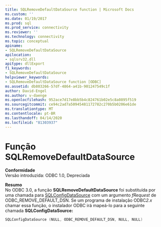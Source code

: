 ```yaml
---
title: SQLRemoveDefaultDataSource function | Microsoft Docs
ms.custom: ''
ms.date: 01/19/2017
ms.prod: sql
ms.prod_service: connectivity
ms.reviewer: ''
ms.technology: connectivity
ms.topic: conceptual
apiname:
- SQLRemoveDefaultDataSource
apilocation:
- sqlsrv32.dll
apitype: dllExport
f1_keywords:
- SQLRemoveDefaultDataSource
helpviewer_keywords:
- SQLRemoveDefaultDataSource function [ODBC]
ms.assetid: db803266-57df-4864-a41b-901247549c1f
author: David-Engel
ms.author: v-daenge
ms.openlocfilehash: 952ace7d17e8bb5b4c824761b02e5c8a0895f519
ms.sourcegitcommit: ce94c2ad7a50945481172782c270b5b0206e61de
ms.translationtype: MT
ms.contentlocale: pt-BR
ms.lasthandoff: 04/14/2020
ms.locfileid: "81303937"
---
```

# <a name="sqlremovedefaultdatasource-function"></a>Função SQLRemoveDefaultDataSource
**Conformidade**  
 Versão introduzida: ODBC 1.0, Depreciada  
  
 **Resumo**  
 No ODBC 3.0, a função **SQLRemoveDefaultDataSource** foi substituída por uma chamada para [SQLConfigDataSource](../../../odbc/reference/syntax/sqlconfigdatasource-function.md) com um argumento *fRequest* de ODBC_REMOVE_DEFAULT_DSN. Se um programa de instalação ODBC*2.x* chamar essa função, o instalador ODBC irá mapeá-lo para a seguinte chamada **SQLConfigDataSource:**  
  
```cpp  
SQLConfigDataSource (NULL, ODBC_REMOVE_DEFAULT_DSN, NULL, NULL)  
```
